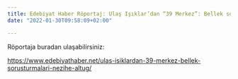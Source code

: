 ```yaml
---
title: Edebiyat Haber Röportaj: Ulaş Işıklar’dan “39 Merkez”: Bellek soruşturmaları
date: "2022-01-30T09:58:09+02:00"

---
```


Röportaja buradan ulaşabilirsiniz:

https://www.edebiyathaber.net/ulas-isiklardan-39-merkez-bellek-sorusturmalari-nezihe-altug/

